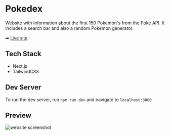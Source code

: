 # Pokedex

Website with information about the first 150 Pokemon's from the [Poke API](https://pokeapi.co/). It includes a search bar and also a random Pokemon generator.

➡ [Live site](https://pokedex-by-maru.netlify.app/)

## Tech Stack
- Next.js
- TailwindCSS

## Dev Server
To run the dev server, run <code>npm run dev</code> and navigate to <code>localhost:3000</code>

## Preview

![website screenshot](https://i.imgur.com/s3NuyVE.png)
